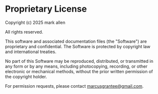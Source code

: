 # Proprietary License

Copyright (c) 2025 mark allen

All rights reserved.

This software and associated documentation files (the "Software") are proprietary and confidential.
The Software is protected by copyright law and international treaties.

No part of this Software may be reproduced, distributed, or transmitted in any form or by any means,
including photocopying, recording, or other electronic or mechanical methods, without the prior
written permission of the copyright holder.

For permission requests, please contact marcusgrantee@gmail.com.
